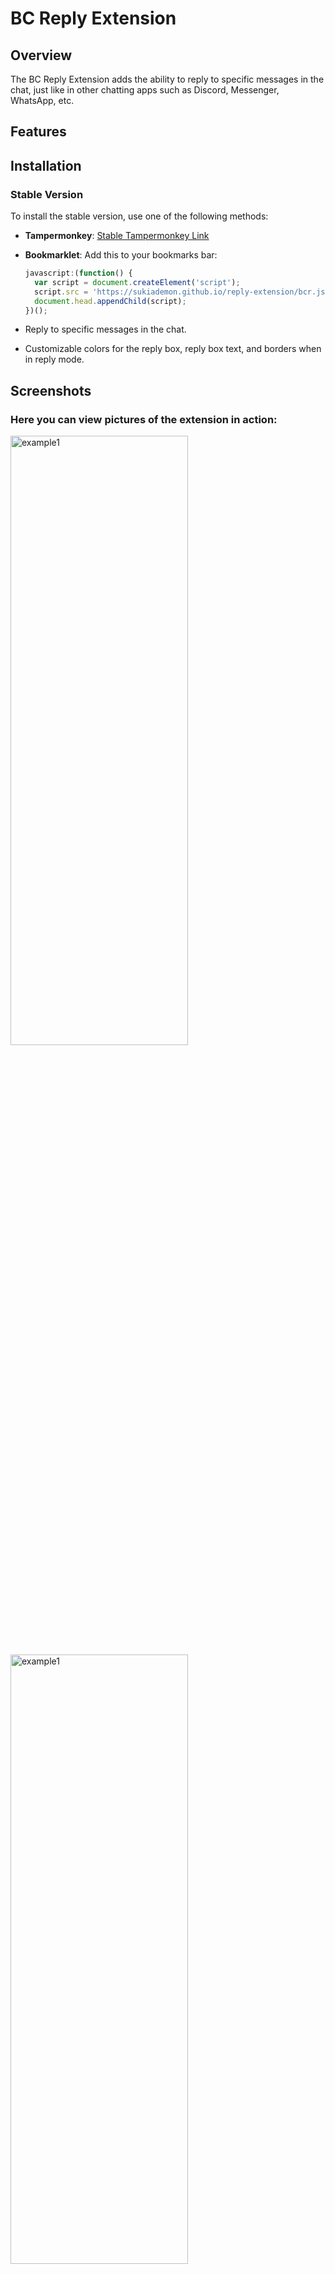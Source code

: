 # BC Reply Extension

## Overview

The BC Reply Extension adds the ability to reply to specific messages in the chat, just like in other chatting apps such
as Discord, Messenger, WhatsApp, etc.

## Features

## Installation

### Stable Version

To install the stable version, use one of the following methods:

- **Tampermonkey**: [Stable Tampermonkey Link](https://github.com/SukiaDemon/reply-extension/raw/gh-pages/BCR-1.user.js)
- **Bookmarklet**: Add this to your bookmarks bar:

  ```javascript
  javascript:(function() { 
    var script = document.createElement('script'); 
    script.src = 'https://sukiademon.github.io/reply-extension/bcr.js'; 
    document.head.appendChild(script); 
  })();

- Reply to specific messages in the chat.
- Customizable colors for the reply box, reply box text, and borders when in reply mode.

## Screenshots

### Here you can view pictures of the extension in action:

<img src="images/chatwithreplybutton.png" alt="example1"  width="75%" height="50%"> 
<img src="images/fullMessageDark.png" alt="example1"  width="75%" height="50%"> 
<img src="images/onlyMessagesLight.png" alt="example1"  width="50%" height="50%"> 

### Settings:

In the BC Reply settings, you can customize the colors for the reply box and its text as well as the border of the text
area when in reply mode. This allows for personalized theme options.
<img src="images/settings.png" alt="settings"  width="75%" height="50%">
